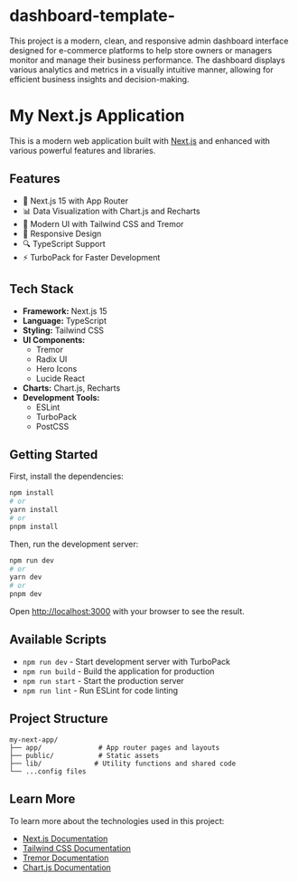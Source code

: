 # dashboard-template-
This project is a modern, clean, and responsive admin dashboard interface designed for e-commerce platforms to help store owners or managers monitor and manage their business performance. The dashboard displays various analytics and metrics in a visually intuitive manner, allowing for efficient business insights and decision-making.

# My Next.js Application

This is a modern web application built with [Next.js](https://nextjs.org) and enhanced with various powerful features and libraries.

## Features

- 🚀 Next.js 15 with App Router
- 📊 Data Visualization with Chart.js and Recharts
- 🎨 Modern UI with Tailwind CSS and Tremor
- 📱 Responsive Design
- 🔍 TypeScript Support
- ⚡ TurboPack for Faster Development

## Tech Stack

- **Framework:** Next.js 15
- **Language:** TypeScript
- **Styling:** Tailwind CSS
- **UI Components:** 
  - Tremor
  - Radix UI
  - Hero Icons
  - Lucide React
- **Charts:** Chart.js, Recharts
- **Development Tools:**
  - ESLint
  - TurboPack
  - PostCSS

## Getting Started

First, install the dependencies:

```bash
npm install
# or
yarn install
# or
pnpm install
```

Then, run the development server:

```bash
npm run dev
# or
yarn dev
# or
pnpm dev
```

Open [http://localhost:3000](http://localhost:3000) with your browser to see the result.

## Available Scripts

- `npm run dev` - Start development server with TurboPack
- `npm run build` - Build the application for production
- `npm run start` - Start the production server
- `npm run lint` - Run ESLint for code linting

## Project Structure

```
my-next-app/
├── app/              # App router pages and layouts
├── public/           # Static assets
├── lib/             # Utility functions and shared code
└── ...config files
```

## Learn More

To learn more about the technologies used in this project:

- [Next.js Documentation](https://nextjs.org/docs)
- [Tailwind CSS Documentation](https://tailwindcss.com/docs)
- [Tremor Documentation](https://www.tremor.so/docs)
- [Chart.js Documentation](https://www.chartjs.org/docs)
